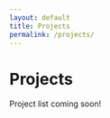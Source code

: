 ```yaml
---
layout: default
title: Projects
permalink: /projects/
---
```


# Projects

Project list coming soon!